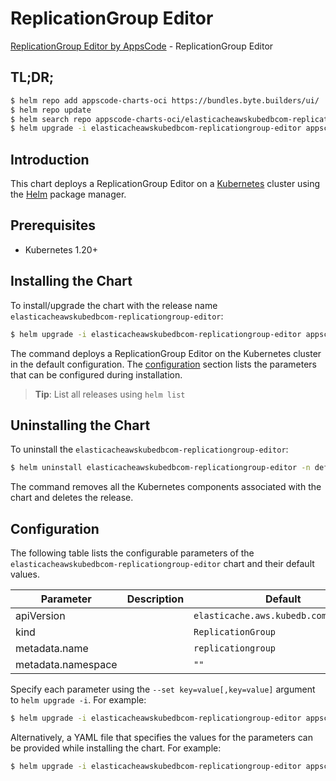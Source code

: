 # ReplicationGroup Editor

[ReplicationGroup Editor by AppsCode](https://appscode.com) - ReplicationGroup Editor

## TL;DR;

```bash
$ helm repo add appscode-charts-oci https://bundles.byte.builders/ui/
$ helm repo update
$ helm search repo appscode-charts-oci/elasticacheawskubedbcom-replicationgroup-editor --version=v0.5.0
$ helm upgrade -i elasticacheawskubedbcom-replicationgroup-editor appscode-charts-oci/elasticacheawskubedbcom-replicationgroup-editor -n default --create-namespace --version=v0.5.0
```

## Introduction

This chart deploys a ReplicationGroup Editor on a [Kubernetes](http://kubernetes.io) cluster using the [Helm](https://helm.sh) package manager.

## Prerequisites

- Kubernetes 1.20+

## Installing the Chart

To install/upgrade the chart with the release name `elasticacheawskubedbcom-replicationgroup-editor`:

```bash
$ helm upgrade -i elasticacheawskubedbcom-replicationgroup-editor appscode-charts-oci/elasticacheawskubedbcom-replicationgroup-editor -n default --create-namespace --version=v0.5.0
```

The command deploys a ReplicationGroup Editor on the Kubernetes cluster in the default configuration. The [configuration](#configuration) section lists the parameters that can be configured during installation.

> **Tip**: List all releases using `helm list`

## Uninstalling the Chart

To uninstall the `elasticacheawskubedbcom-replicationgroup-editor`:

```bash
$ helm uninstall elasticacheawskubedbcom-replicationgroup-editor -n default
```

The command removes all the Kubernetes components associated with the chart and deletes the release.

## Configuration

The following table lists the configurable parameters of the `elasticacheawskubedbcom-replicationgroup-editor` chart and their default values.

|     Parameter      | Description |                     Default                      |
|--------------------|-------------|--------------------------------------------------|
| apiVersion         |             | <code>elasticache.aws.kubedb.com/v1alpha1</code> |
| kind               |             | <code>ReplicationGroup</code>                    |
| metadata.name      |             | <code>replicationgroup</code>                    |
| metadata.namespace |             | <code>""</code>                                  |


Specify each parameter using the `--set key=value[,key=value]` argument to `helm upgrade -i`. For example:

```bash
$ helm upgrade -i elasticacheawskubedbcom-replicationgroup-editor appscode-charts-oci/elasticacheawskubedbcom-replicationgroup-editor -n default --create-namespace --version=v0.5.0 --set apiVersion=elasticache.aws.kubedb.com/v1alpha1
```

Alternatively, a YAML file that specifies the values for the parameters can be provided while
installing the chart. For example:

```bash
$ helm upgrade -i elasticacheawskubedbcom-replicationgroup-editor appscode-charts-oci/elasticacheawskubedbcom-replicationgroup-editor -n default --create-namespace --version=v0.5.0 --values values.yaml
```
